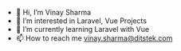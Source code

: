 - 👋 Hi, I’m Vinay Sharma
- 👀 I’m interested in Laravel, Vue Projects
- 🌱 I’m currently learning Laravel with Vue
- 📫 How to reach me vinay.sharma@ditstek.com

<!---
vinay-dits/vinay-dits is a ✨ special ✨ repository because its `README.md` (this file) appears on your GitHub profile.
You can click the Preview link to take a look at your changes.
--->
